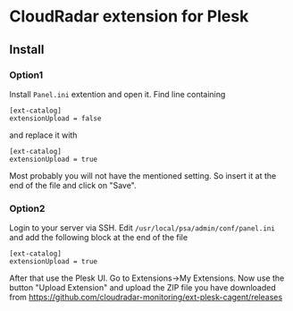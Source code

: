 # CloudRadar extension for Plesk

## Install

### Option1
Install `Panel.ini` extention and open it.
Find line containing 
```
[ext-catalog]
extensionUpload = false
```
and replace it with 
```
[ext-catalog]
extensionUpload = true
```
Most probably you will not have the mentioned setting. So insert it at the end of the file and click on "Save".

### Option2
Login to your server via SSH.
Edit `/usr/local/psa/admin/conf/panel.ini` and add the following block at the end of the file

    [ext-catalog]
    extensionUpload = true

After that use the Plesk UI. Go to Extensions->My Extensions. Now use the button "Upload Extension" and upload the ZIP file you have downloaded from https://github.com/cloudradar-monitoring/ext-plesk-cagent/releases
